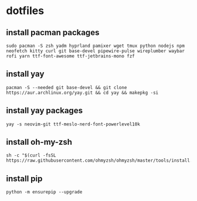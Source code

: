 # dotfiles

## install pacman packages
```
sudo pacman -S zsh yadm hyprland pamixer wget tmux python nodejs npm neofetch kitty curl git base-devel pipewire-pulse wireplumber waybar rofi yarn ttf-font-awesome ttf-jetbrains-mono fzf
```

## install yay
```
pacman -S --needed git base-devel && git clone https://aur.archlinux.org/yay.git && cd yay && makepkg -si
```

## install yay packages
```
yay -s neovim-git ttf-meslo-nerd-font-powerlevel10k
```

## install oh-my-zsh
```
sh -c "$(curl -fsSL https://raw.githubusercontent.com/ohmyzsh/ohmyzsh/master/tools/install.sh)"
```

## install pip
```
python -m ensurepip --upgrade
```
